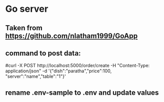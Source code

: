 # Go server 

## Taken from https://github.com/nlatham1999/GoApp

## command to post data: 
#curl -X POST http://localhost:5000/order/create -H "Content-Type: application/json" -d '{"dish":"paratha","price":100, "server":"name","table":"1"}'

## rename .env-sample to .env and update values 
